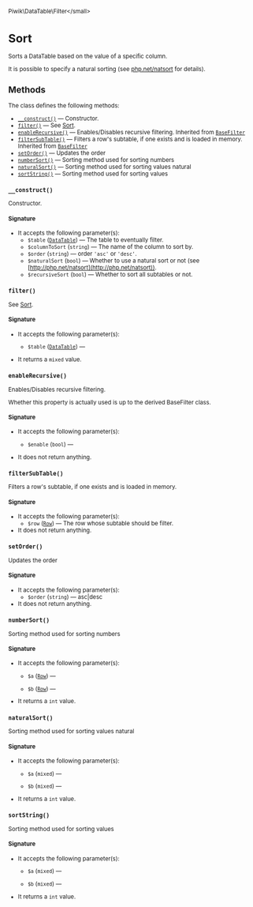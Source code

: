 <small>Piwik\DataTable\Filter\</small>

Sort
====

Sorts a DataTable based on the value of a specific column.

It is possible to specify a natural sorting (see [php.net/natsort](http://php.net/natsort) for details).

Methods
-------

The class defines the following methods:

- [`__construct()`](#__construct) &mdash; Constructor.
- [`filter()`](#filter) &mdash; See [Sort](/api-reference/Piwik/DataTable/Filter/Sort).
- [`enableRecursive()`](#enablerecursive) &mdash; Enables/Disables recursive filtering. Inherited from [`BaseFilter`](../../../Piwik/DataTable/BaseFilter.md)
- [`filterSubTable()`](#filtersubtable) &mdash; Filters a row's subtable, if one exists and is loaded in memory. Inherited from [`BaseFilter`](../../../Piwik/DataTable/BaseFilter.md)
- [`setOrder()`](#setorder) &mdash; Updates the order
- [`numberSort()`](#numbersort) &mdash; Sorting method used for sorting numbers
- [`naturalSort()`](#naturalsort) &mdash; Sorting method used for sorting values natural
- [`sortString()`](#sortstring) &mdash; Sorting method used for sorting values

<a name="__construct" id="__construct"></a>
<a name="__construct" id="__construct"></a>
### `__construct()`

Constructor.

#### Signature

-  It accepts the following parameter(s):
    - `$table` ([`DataTable`](../../../Piwik/DataTable.md)) &mdash;
       The table to eventually filter.
    - `$columnToSort` (`string`) &mdash;
       The name of the column to sort by.
    - `$order` (`string`) &mdash;
       order `'asc'` or `'desc'`.
    - `$naturalSort` (`bool`) &mdash;
       Whether to use a natural sort or not (see [http://php.net/natsort](http://php.net/natsort)).
    - `$recursiveSort` (`bool`) &mdash;
       Whether to sort all subtables or not.

<a name="filter" id="filter"></a>
<a name="filter" id="filter"></a>
### `filter()`

See [Sort](/api-reference/Piwik/DataTable/Filter/Sort).

#### Signature

-  It accepts the following parameter(s):
    - `$table` ([`DataTable`](../../../Piwik/DataTable.md)) &mdash;
      
- It returns a `mixed` value.

<a name="enablerecursive" id="enablerecursive"></a>
<a name="enableRecursive" id="enableRecursive"></a>
### `enableRecursive()`

Enables/Disables recursive filtering.

Whether this property is actually used
is up to the derived BaseFilter class.

#### Signature

-  It accepts the following parameter(s):
    - `$enable` (`bool`) &mdash;
      
- It does not return anything.

<a name="filtersubtable" id="filtersubtable"></a>
<a name="filterSubTable" id="filterSubTable"></a>
### `filterSubTable()`

Filters a row's subtable, if one exists and is loaded in memory.

#### Signature

-  It accepts the following parameter(s):
    - `$row` ([`Row`](../../../Piwik/DataTable/Row.md)) &mdash;
       The row whose subtable should be filter.
- It does not return anything.

<a name="setorder" id="setorder"></a>
<a name="setOrder" id="setOrder"></a>
### `setOrder()`

Updates the order

#### Signature

-  It accepts the following parameter(s):
    - `$order` (`string`) &mdash;
       asc|desc
- It does not return anything.

<a name="numbersort" id="numbersort"></a>
<a name="numberSort" id="numberSort"></a>
### `numberSort()`

Sorting method used for sorting numbers

#### Signature

-  It accepts the following parameter(s):
    - `$a` ([`Row`](../../../Piwik/DataTable/Row.md)) &mdash;
      
    - `$b` ([`Row`](../../../Piwik/DataTable/Row.md)) &mdash;
      
- It returns a `int` value.

<a name="naturalsort" id="naturalsort"></a>
<a name="naturalSort" id="naturalSort"></a>
### `naturalSort()`

Sorting method used for sorting values natural

#### Signature

-  It accepts the following parameter(s):
    - `$a` (`mixed`) &mdash;
      
    - `$b` (`mixed`) &mdash;
      
- It returns a `int` value.

<a name="sortstring" id="sortstring"></a>
<a name="sortString" id="sortString"></a>
### `sortString()`

Sorting method used for sorting values

#### Signature

-  It accepts the following parameter(s):
    - `$a` (`mixed`) &mdash;
      
    - `$b` (`mixed`) &mdash;
      
- It returns a `int` value.

